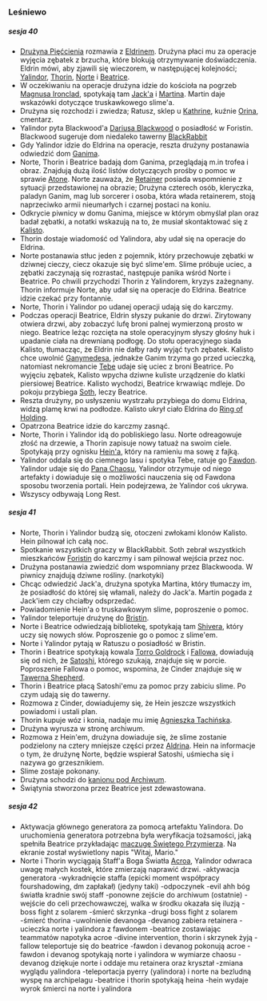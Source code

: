 ### Leśniewo
##### sesja 40
- [Drużyna Pięćcienia](Dru%C5%BCyna%20Pi%C4%99cienia.md) rozmawia z [Eldrinem](Eldrin.md). Drużyna płaci mu za operacje wyjęcia zębatek z brzucha, które blokują otrzymywanie doświadczenia. Eldrin mówi, aby zjawili się wieczorem, w następującej kolejności; [Yalindor](Yalindor.md), [Thorin](Thorin.md), [Norte](Norte.md) i [Beatrice](Beatrice.md).
- W oczekiwaniu na operacje drużyna idzie do kościoła na pogrzeb [Magnusa Ironclad](Magnus%20Ironclad.md), spotykają tam [Jack'a](Jack%20Raventhorn.md) i [Martina](Martin.md). Martin daje wskazówki dotyczące truskawkowego slime'a.
- Drużyna się rozchodzi i zwiedza; Ratusz, sklep u [Kathrine](Kathrine.md), kuźnie [Orina](Orin.md), cmentarz.
- Yalindor pyta Blackwood'a [Dariusa Blackwood](Darius%20Blackwood.md) o posiadłość w Foristin. Blackwood sugeruje dom niedaleko tawerny [BlackRabbit](Perry.md) 
- Gdy Yalindor idzie do Eldrina na operacje, reszta drużyny postanawia odwiedzić dom [Ganima](Ganim.md).
- Norte, Thorin i Beatrice badają dom Ganima, przeglądają m.in trofea i obraz. Znajdują dużą ilość listów dotyczących prośby o pomoc w sprawie [Atone](Atone.md). Norte zauważa, że [Retainer](The%20Retainer.md) posiada wspomnienie z sytuacji przedstawionej na obrazie; Drużyna czterech osób, kleryczka, paladyn Ganim, mag lub sorcerer i osoba, która włada retainerem, stoją naprzeciwko armii nieumarłych i czarnej postaci na koniu.
- Odkrycie piwnicy w domu Ganima, miejsce w którym obmyślał plan oraz badał zębatki, a notatki wskazują na to, że musiał skontaktować się z [Kalisto](Kalisto.md).
- Thorin dostaje wiadomość od Yalindora, aby udał się na operacje do Eldrina.
- Norte postanawia stłuc jeden z pojemnik, który przechowuje zębatki w dziwnej cieczy, ciecz okazuje się być slime'em. Slime próbuje uciec, a zębatki zaczynają się rozrastać, następuje panika wśród Norte i Beatrice. Po chwili przychodzi Thorin z Yalindorem, kryzys zażegnany. Thorin informuje Norte, aby udał się na operacje do Eldrina. Beatrice idzie czekać przy fontannie.
- Norte, Thorin i Yalindor po udanej operacji udają się do karczmy.
- Podczas operacji Beatrice, Eldrin słyszy pukanie do drzwi. Zirytowany otwiera drzwi, aby zobaczyć lufę broni palnej wymierzoną prosto w niego. Beatrice leżąc rozcięta na stole operacyjnym słyszy głośny huk i upadanie ciała na drewnianą podłogę. Do stołu operacyjnego siada Kalisto, tłumacząc, że Eldrin nie dałby rady wyjąć tych zębatek. Kalisto chce uwolnić [Ganymedesa](Ganymedes.md), jednakże Ganim trzyma go przed ucieczką, natomiast nekromancie [Tebe](Tebe.md) udaje się uciec z broni Beatrice. Po wyjęciu zębatek, Kalisto wpycha dziwne kuliste urządzenie do klatki piersiowej Beatrice. Kalisto wychodzi, Beatrice krwawiąc mdleje. Do pokoju przybiega [Soth](Soth.md), leczy Beatrice. 
- Reszta drużyny, po usłyszeniu wystrzału przybiega do domu Eldrina, widzą plamę krwi na podłodze. Kalisto ukrył ciało Eldrina do [Ring of Holding](Ring%20of%20Holding.md).
- Opatrzona Beatrice idzie do karczmy zasnąć.
- Norte, Thorin i Yalindor idą do pobliskiego lasu. Norte odreagowuje złość na drzewie, a Thorin zapisuje nowy tatuaż na swoim ciele. Spotykają przy ognisku [Hein'a](Arbiter%20Hein.md), który na ramieniu ma sowę z fajką.
- Yalindor oddala się do ciemnego lasu i spotyka Tebe, ratuje go [Fawdon](Fawdon.md). Yalindor udaje się do [Pana Chaosu](Pan%20Chaosu.md), Yalindor otrzymuje od niego artefakty i dowiaduje się o możliwości nauczenia się od Fawdona sposobu tworzenia portali. Hein podejrzewa, że Yalindor coś ukrywa.
- Wszyscy odbywają Long Rest. 

##### sesja 41
- Norte, Thorin i Yalindor budzą się, otoczeni zwłokami klonów Kalisto. Hein pilnował ich całą noc.
- Spotkanie wszystkich graczy w BlackRabbit. Soth zebrał wszystkich mieszkańców [Foristin](Foristin.md) do karczmy i sam pilnował wejścia przez noc.
- Drużyna postanawia zwiedzić dom wspomniany przez Blackwooda. W piwnicy znajdują dziwne rośliny. (narkotyki)
- Chcąc odwiedzić Jack'a, drużyna spotyka Martina, który tłumaczy im, że posiadłość do której się włamali, należy do Jack'a. Martin pogada z Jack'iem czy chciałby odsprzedać.
- Powiadomienie Hein'a o truskawkowym slime, poproszenie o pomoc.
- Yalindor teleportuje drużynę do [Bristin](Bristin.md).
- Norte i Beatrice odwiedzają bibliotekę, spotykają tam [Shivera](Shiver.md), który uczy się nowych słów. Poproszenie go o pomoc z slime'em.
- Norte i Yalindor pytają w Ratuszu o posiadłość w Bristin.
- Thorin i Beatrice spotykają kowala [Torro Goldrock](Torro%20Goldrock.md) i [Fallowa](Shepherd.md), dowiadują się od nich, że [Satoshi](Satoshi.md), którego szukają, znajduje się w porcie. Poproszenie Fallowa o pomoc, wspomina, że Cinder znajduje się w [Tawerna Shepherd](Tawerna%20Shepherd.md).
- Thorin i Beatrice płacą Satoshi'emu za pomoc przy zabiciu slime. Po czym udają się do tawerny.
- Rozmowa z Cinder, dowiadujemy się, że Hein jeszcze wszystkich powiadomi i ustali plan.
- Thorin kupuje wóz i konia, nadaje mu imię [Agnieszka Tachińska](Agnieszka%20Tachi%C5%84ska.md).
- Drużyna wyrusza w stronę archiwum.
- Rozmowa z Hein'em, drużyna dowiaduje się, że slime zostanie podzielony na cztery mniejsze części przez [Aldrina](Aldrin.md). Hein na informacje o tym, że drużynę Norte, będzie wspierał Satoshi, uśmiecha się i nazywa go grzesznikiem.
- Slime zostaje pokonany.
- Drużyna schodzi do [kanionu pod Archiwum](Kanion%20pod%20Archiwum.md).
- Świątynia stworzona przez Beatrice jest zdewastowana.

##### sesja 42
- Aktywacja głównego generatora za pomocą artefaktu Yalindora. Do uruchomienia generatora potrzebna była weryfikacja tożsamości, jaką spełniła Beatrice przykładając [maczugę Świętego Przymierza](Mace%20of%20The%20Holy%20Alliance.md). Na ekranie został wyświetlony napis "Witaj, Mario." 
- Norte i Thorin wyciągają Staff'a Boga Światła [Acroa](Acroa.md), Yalindor odwraca uwagę małych kostek, które zmierzają naprawić drzwi.
-aktywacja generatora
-wykradnięcie staffa (epicki moment współpracy fourshadowing, dm zapłakał) (jedyny taki)
-odpoczynek
-evil ahh bóg światła kradnie swój staff
-ponowne zejście do archiwum (ostatnie)
-wejście do celi przechowawczej, walka w środku okazała się iluzją
-boss fight z solarem
-śmierć skrzynka
-drugi boss fight z solarem
-śmierć thorina
-uwolnienie devanoga
-devanog zabiera retainera
-ucieczka norte i yalindora z fawdonem
-beatrice zostawiając teammatów napotyka acroe
-divine intervention, thorin i skrzynek żyją
-fallow teleportuje się do beatrice
-fawdon i devanog pokonują acroe
-fawdon i devanog spotykają norte i yalindora w wymiarze chaosu
-devanog dziękuje norte i oddaje mu retainera oraz kryształ
-zmiana wyglądu yalindora
-teleportacja pyerry (yalindora) i norte na bezludną wyspę na archipelagu
-beatrice i thorin spotykają heina
-hein wydaje wyrok śmierci na norte i yalindora